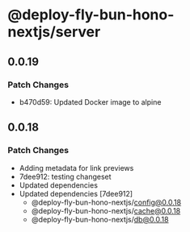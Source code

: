 # @deploy-fly-bun-hono-nextjs/server

## 0.0.19

### Patch Changes

- b470d59: Updated Docker image to alpine

## 0.0.18

### Patch Changes

- Adding metadata for link previews
- 7dee912: testing changeset
- Updated dependencies
- Updated dependencies [7dee912]
  - @deploy-fly-bun-hono-nextjs/config@0.0.18
  - @deploy-fly-bun-hono-nextjs/cache@0.0.18
  - @deploy-fly-bun-hono-nextjs/db@0.0.18
